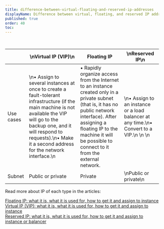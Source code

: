```yaml
---
title: difference-between-virtual-floating-and-reserved-ip-addresses
displayName: Difference between virtual, floating, and reserved IP addresses
published: true
order: 40
toc:
---
```

 

|           | \nVirtual IP (VIP)\n                                                                                                                                                                                                                                  | Floating IP                                                                                                                                                                                                                                             | \nReserved IP\n                                                                        |
|-----------|-------------------------------------------------------------------------------------------------------------------------------------------------------------------------------------------------------------------------------------------------------|---------------------------------------------------------------------------------------------------------------------------------------------------------------------------------------------------------------------------------------------------------|----------------------------------------------------------------------------------------|
| Use cases | \n• Assign to several instances at once to create a fault-tolerant infrastructure (if the main machine is not available the VIP will go to the backup one, and it will respond to requests).\n• Make it a second address for the network interface.\n | • Rapidly organize access from the Internet to an instance created only in a private subnet (that is, it has no public network interface). After assigning a floating IP to the machine it will be possible to connect to it from the external network. | \n• Assign to an instance or a load balancer at any time.\n• Convert to a VIP.\n \n \n |
| Subnet    | Public or private                                                                                                                                                                                                                                     | Private                                                                                                                                                                                                                                                 | \nPublic or private\n                                                                  |


Read more about IP of each type in the articles:

[Floating IP: what it is, what it is used for, how to get it and assign to instance](https://gcorelabs.com/support/articles/360013333757/)  
[Virtual IP (VIP): what it is, what it is used for, how to get it and assign to instance](https://gcorelabs.com/support/articles/4405866963345/)  
[Reserved IP: what it is, what it is used for, how to get it and assign to instance or balancer](https://gcorelabs.com/support/articles/4405927368721/)
